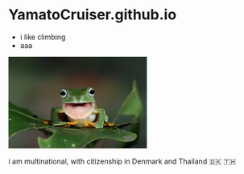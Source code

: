 # YamatoCruiser.github.io

- i like climbing
- aaa

![](/assets/frog.jpg)

i am multinational, with citizenship in Denmark and Thailand
:denmark: :thailand:
